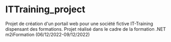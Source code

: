 # ITTraining_project
Projet de création d'un portail web pour une société fictive IT-Training dispensant des formations. Projet réalisé dans le cadre de la formation .NET m2iFormation (06/12/2022-09/12/2022)

